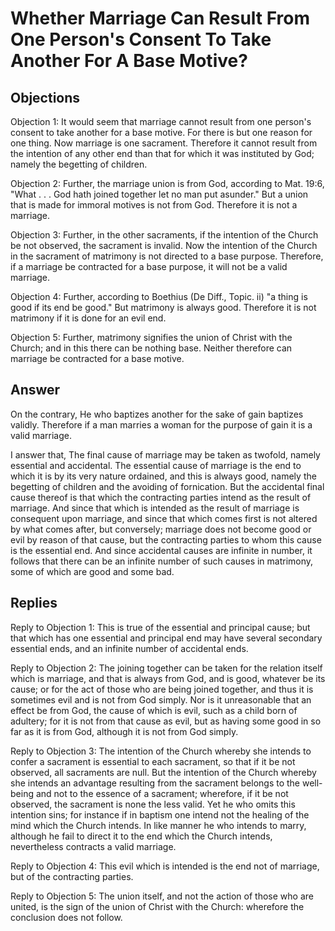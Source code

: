 # Whether Marriage Can Result From One Person's Consent To Take Another For A Base Motive?

## Objections

Objection 1: It would seem that marriage cannot result from one person's consent to take another for a base motive. For there is but one reason for one thing. Now marriage is one sacrament. Therefore it cannot result from the intention of any other end than that for which it was instituted by God; namely the begetting of children.

Objection 2: Further, the marriage union is from God, according to Mat. 19:6, "What . . . God hath joined together let no man put asunder." But a union that is made for immoral motives is not from God. Therefore it is not a marriage.

Objection 3: Further, in the other sacraments, if the intention of the Church be not observed, the sacrament is invalid. Now the intention of the Church in the sacrament of matrimony is not directed to a base purpose. Therefore, if a marriage be contracted for a base purpose, it will not be a valid marriage.

Objection 4: Further, according to Boethius (De Diff., Topic. ii) "a thing is good if its end be good." But matrimony is always good. Therefore it is not matrimony if it is done for an evil end.

Objection 5: Further, matrimony signifies the union of Christ with the Church; and in this there can be nothing base. Neither therefore can marriage be contracted for a base motive.

## Answer

On the contrary, He who baptizes another for the sake of gain baptizes validly. Therefore if a man marries a woman for the purpose of gain it is a valid marriage.

I answer that, The final cause of marriage may be taken as twofold, namely essential and accidental. The essential cause of marriage is the end to which it is by its very nature ordained, and this is always good, namely the begetting of children and the avoiding of fornication. But the accidental final cause thereof is that which the contracting parties intend as the result of marriage. And since that which is intended as the result of marriage is consequent upon marriage, and since that which comes first is not altered by what comes after, but conversely; marriage does not become good or evil by reason of that cause, but the contracting parties to whom this cause is the essential end. And since accidental causes are infinite in number, it follows that there can be an infinite number of such causes in matrimony, some of which are good and some bad.

## Replies

Reply to Objection 1: This is true of the essential and principal cause; but that which has one essential and principal end may have several secondary essential ends, and an infinite number of accidental ends.

Reply to Objection 2: The joining together can be taken for the relation itself which is marriage, and that is always from God, and is good, whatever be its cause; or for the act of those who are being joined together, and thus it is sometimes evil and is not from God simply. Nor is it unreasonable that an effect be from God, the cause of which is evil, such as a child born of adultery; for it is not from that cause as evil, but as having some good in so far as it is from God, although it is not from God simply.

Reply to Objection 3: The intention of the Church whereby she intends to confer a sacrament is essential to each sacrament, so that if it be not observed, all sacraments are null. But the intention of the Church whereby she intends an advantage resulting from the sacrament belongs to the well-being and not to the essence of a sacrament; wherefore, if it be not observed, the sacrament is none the less valid. Yet he who omits this intention sins; for instance if in baptism one intend not the healing of the mind which the Church intends. In like manner he who intends to marry, although he fail to direct it to the end which the Church intends, nevertheless contracts a valid marriage.

Reply to Objection 4: This evil which is intended is the end not of marriage, but of the contracting parties.

Reply to Objection 5: The union itself, and not the action of those who are united, is the sign of the union of Christ with the Church: wherefore the conclusion does not follow.